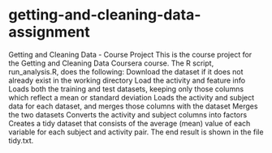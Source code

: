 
# getting-and-cleaning-data-assignment
Getting and Cleaning Data - Course Project
This is the course project for the Getting and Cleaning Data Coursera course. The R script, run_analysis.R, does the following:
Download the dataset if it does not already exist in the working directory
Load the activity and feature info
Loads both the training and test datasets, keeping only those columns which reflect a mean or standard deviation
Loads the activity and subject data for each dataset, and merges those columns with the dataset
Merges the two datasets
Converts the activity and subject columns into factors
Creates a tidy dataset that consists of the average (mean) value of each variable for each subject and activity pair.
The end result is shown in the file tidy.txt.
